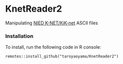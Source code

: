 # KnetReader2

Manipulating [NIED K-NET/KiK-net](http://www.kyoshin.bosai.go.jp/kyoshin/) ASCII files

### Installation

To install, run the following code in R console:

```
remotes::install_github("taroyaoyama/KnetReader2")
```
